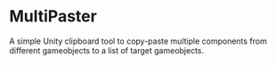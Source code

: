 # MultiPaster
A simple Unity clipboard tool to copy-paste multiple components from different gameobjects to a list of target gameobjects. 

